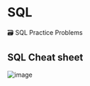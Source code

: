 # SQL
🗃️ SQL Practice Problems

## SQL Cheat sheet
![image](https://github.com/user-attachments/assets/a55a7ac4-a8ae-4832-a778-9454cd37f854)

